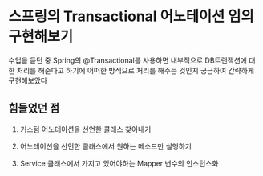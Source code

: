 # 스프링의 Transactional 어노테이션 임의 구현해보기
수업을 듣던 중 Spring의 @Transactional를 사용하면
내부적으로 DB트랜잭션에 대한 처리를 해준다고 하기에 
어떠한 방식으로 처리를 해주는 것인지 궁금하여 간략하게 구현해보았다

## 힘들었던 점
1. 커스텀 어노테이션을 선언한 클래스 찾아내기 

2. 어노테이션을 선언한 클래스에서 원하는 메소드만 실행하기

3. Service 클래스에서 가지고 있어야하는 Mapper 변수의 인스턴스화


